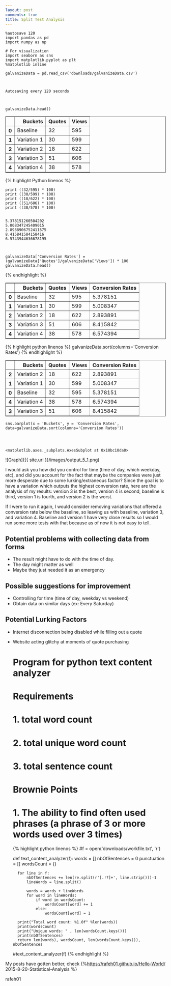 ```yaml
---
layout: post
comments: true
title: Split Test Analysis
---
```


    %autosave 120
    import pandas as pd
    import numpy as np
    
    # For visualization
    import seaborn as sns
    import matplotlib.pyplot as plt
    %matplotlib inline
    
    galvanizeData = pd.read_csv('downloads/galvanizeData.csv')



    Autosaving every 120 seconds



    galvanizeData.head()




<div>
<table border="1" class="dataframe">
  <thead>
    <tr style="text-align: right;">
      <th></th>
      <th>Buckets</th>
      <th>Quotes</th>
      <th>Views</th>
    </tr>
  </thead>
  <tbody>
    <tr>
      <th>0</th>
      <td>Baseline</td>
      <td>32</td>
      <td>595</td>
    </tr>
    <tr>
      <th>1</th>
      <td>Variation 1</td>
      <td>30</td>
      <td>599</td>
    </tr>
    <tr>
      <th>2</th>
      <td>Variation 2</td>
      <td>18</td>
      <td>622</td>
    </tr>
    <tr>
      <th>3</th>
      <td>Variation 3</td>
      <td>51</td>
      <td>606</td>
    </tr>
    <tr>
      <th>4</th>
      <td>Variation 4</td>
      <td>38</td>
      <td>578</td>
    </tr>
  </tbody>
</table>
</div>


{% highlight Python linenos %}

    print ((32/595) * 100)
    print ((30/599) * 100)
    print ((18/622) * 100)
    print ((51/606) * 100)
    print ((38/578) * 100)


    5.378151260504202
    5.008347245409015
    2.8938906752411575
    8.415841584158416
    6.5743944636678195



    galvanizeData['Conversion Rates'] = (galvanizeData['Quotes']/galvanizeData['Views']) * 100
    galvanizeData.head()

{% endhighlight %}


<div>
<table border="1" class="dataframe">
  <thead>
    <tr style="text-align: right;">
      <th></th>
      <th>Buckets</th>
      <th>Quotes</th>
      <th>Views</th>
      <th>Conversion Rates</th>
    </tr>
  </thead>
  <tbody>
    <tr>
      <th>0</th>
      <td>Baseline</td>
      <td>32</td>
      <td>595</td>
      <td>5.378151</td>
    </tr>
    <tr>
      <th>1</th>
      <td>Variation 1</td>
      <td>30</td>
      <td>599</td>
      <td>5.008347</td>
    </tr>
    <tr>
      <th>2</th>
      <td>Variation 2</td>
      <td>18</td>
      <td>622</td>
      <td>2.893891</td>
    </tr>
    <tr>
      <th>3</th>
      <td>Variation 3</td>
      <td>51</td>
      <td>606</td>
      <td>8.415842</td>
    </tr>
    <tr>
      <th>4</th>
      <td>Variation 4</td>
      <td>38</td>
      <td>578</td>
      <td>6.574394</td>
    </tr>
  </tbody>
</table>
</div>



{% highlight python linenos %}
    galvanizeData.sort(columns='Conversion Rates')
{% endhighlight %}



<div>
<table border="1" class="dataframe">
  <thead>
    <tr style="text-align: right;">
      <th></th>
      <th>Buckets</th>
      <th>Quotes</th>
      <th>Views</th>
      <th>Conversion Rates</th>
    </tr>
  </thead>
  <tbody>
    <tr>
      <th>2</th>
      <td>Variation 2</td>
      <td>18</td>
      <td>622</td>
      <td>2.893891</td>
    </tr>
    <tr>
      <th>1</th>
      <td>Variation 1</td>
      <td>30</td>
      <td>599</td>
      <td>5.008347</td>
    </tr>
    <tr>
      <th>0</th>
      <td>Baseline</td>
      <td>32</td>
      <td>595</td>
      <td>5.378151</td>
    </tr>
    <tr>
      <th>4</th>
      <td>Variation 4</td>
      <td>38</td>
      <td>578</td>
      <td>6.574394</td>
    </tr>
    <tr>
      <th>3</th>
      <td>Variation 3</td>
      <td>51</td>
      <td>606</td>
      <td>8.415842</td>
    </tr>
  </tbody>
</table>
</div>




    sns.barplot(x = 'Buckets', y = 'Conversion Rates', data=galvanizeData.sort(columns='Conversion Rates'))




    <matplotlib.axes._subplots.AxesSubplot at 0x10bc10da0>




![Graph]({{ site.url }}/images/output_5_1.png)


I would ask you how did you control for time (time of day, which weekday, etc), and did you account for the fact that maybe the companies were just more desperate due to some lurking/extraneous factor? Since the goal is to have a variation which outputs the highest conversion rate, here are the analysis of my results: version 3 is the best, version 4 is second, baseline is third, version 1 is fourth, and version 2 is the worst.

If I were to run it again, I would consider removing variations that offered a conversion rate below the baseline, so leaving us with baseline, variation 3, and variation 4. Baseline and version 1 have very close results so I would run some more tests with that because as of now it is not easy to tell. 


## Potential problems with collecting data from forms
- The result might have to do with the time of day. 
- The day might matter as well
- Maybe they just needed it as an emergency

## Possible suggestions for improvement
- Controlling for time (time of day, weekday vs weekend)
- Obtain data on similar days (ex: Every Saturday)

## Potential Lurking Factors
- Internet disconnection being disabled while filling out a quote
- Website acting glitchy at moments of quote purchasing


    # Program for python text content analyzer
    
    # Requirements
    # 1. total word count
    # 2. total unique word count
    # 3. total sentence count
    
    # Brownie Points
    # 1. The ability to find often used phrases (a phrase of 3 or more words used over 3 times)
    
    {% highlight python linenos %}
    #f = open('downloads/workfile.txt', 'r')
    
    def text_content_analyzer(f):
        words = []
        nbOfSentences = 0
        punctuation = []
        wordsCount = {}
    
        for line in f:
            nbOfSentences += len(re.split(r'[.!?]+', line.strip()))-1
            lineWords = line.split()
    
            words = words + lineWords
            for word in lineWords:
                if word in wordsCount:
                    wordsCount[word] += 1
                else:
                    wordsCount[word] = 1
       
        print("Total word count: %1.0f" %len(words))
        print(wordsCount)
        print("Unique words: " , len(wordsCount.keys()))
        print(nbOfSentences)
        return len(words), wordsCount, len(wordsCount.keys()), nbOfSentences
    
    #text_content_analyzer(f)
{% endhighlight %}

My posts have gotten better, check {%https://rafeh01.github.io/Hello-World/ 2015-8-20-Statistical-Analysis %}

rafeh01

<!--- NOTES
{% post_url 2010-07-21-name-of-post %}
and here
-->

    
